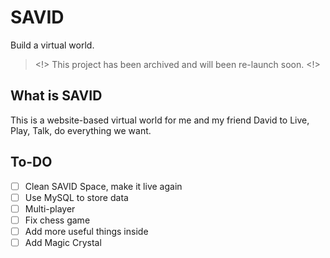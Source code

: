# SAVID
Build a virtual world.
> <!> This project has been archived and will been re-launch soon. <!>

## What is SAVID
This is a website-based virtual world for me and my friend David to Live, Play, Talk, do everything we want.

## To-DO
- [ ] Clean SAVID Space, make it live again
- [ ] Use MySQL to store data
- [ ] Multi-player
- [ ] Fix chess game
- [ ] Add more useful things inside
- [ ] Add Magic Crystal
